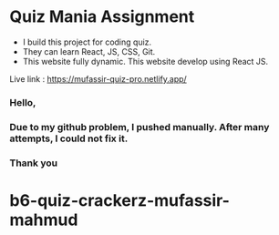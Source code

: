 # Quiz Mania Assignment

* I build this project for coding quiz.
* They can learn React, JS, CSS, Git.
* This website fully dynamic. This website develop using React JS.


Live link : https://mufassir-quiz-pro.netlify.app/

### Hello,
### Due to my github problem, I pushed manually. After many attempts, I could not fix it.
### Thank you

# b6-quiz-crackerz-mufassir-mahmud
